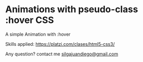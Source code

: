 # Animations with pseudo-class :hover CSS
A simple Animation with :hover

Skills applied: https://platzi.com/clases/html5-css3/

Any question? contact me silgajuandiego@gmail.com
